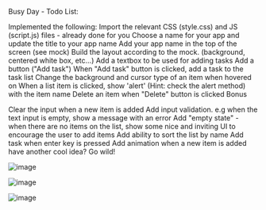 Busy Day - Todo List:

Implemented the following: 
 Import the relevant CSS (style.css) and JS (script.js) files - already done for you
 Choose a name for your app and update the title to your app name
 Add your app name in the top of the screen (see mock)
 Build the layout according to the mock. (background, centered white box, etc...)
 Add a textbox to be used for adding tasks
 Add a button ("Add task")
 When "Add task" button is clicked, add a task to the task list
 Change the background and cursor type of an item when hovered on
 When a list item is clicked, show 'alert' (Hint: check the alert method) with the item name
 Delete an item when "Delete" button is clicked
Bonus

 Clear the input when a new item is added
 Add input validation. e.g when the text input is empty, show a message with an error
 Add "empty state" - when there are no items on the list, show some nice and inviting UI to encourage the user to add items
 Add ability to sort the list by name
 Add task when enter key is pressed
 Add animation when a new item is added
 have another cool idea? Go wild!
 
 
 
 
 ![image](https://user-images.githubusercontent.com/57936085/169115936-e828d2b4-75ae-46d4-94bb-fb3116527de3.png)

![image](https://user-images.githubusercontent.com/57936085/169116007-24393522-f79a-4862-89ed-4b54c244cb77.png)

![image](https://user-images.githubusercontent.com/57936085/169116087-47a6dcf9-f62b-4c80-823f-51fc95af9801.png)
